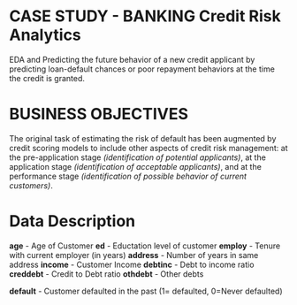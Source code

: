 # CASE STUDY - BANKING Credit Risk Analytics

EDA and Predicting the future behavior of a new credit applicant by predicting loan-default chances or poor repayment behaviors at the time the credit is granted. 

# BUSINESS OBJECTIVES

The original task of estimating the risk of default has been  augmented  by  credit  scoring  models  to  include  other  aspects  of  credit risk  management:  at  the  pre-application  stage  _(identification  of  potential applicants)_,  at  the  application  stage  _(identification  of  acceptable  applicants)_, and  at  the  performance  stage  _(identification  of  possible  behavior  of  current customers)_.

# Data Description

**age** - Age of Customer
**ed** - Eductation level of customer
**employ** -  Tenure with current employer (in years)
**address** -  Number of years in same address
**income** - Customer Income
**debtinc** - Debt to income ratio
**creddebt** - Credit to Debt ratio
**othdebt** - Other debts

**default** - Customer defaulted in the past (1= defaulted, 0=Never defaulted) 